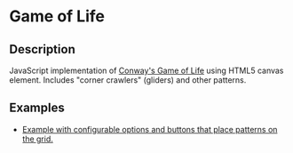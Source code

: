 Game of Life
==========

## Description
JavaScript implementation of <a href="http://en.wikipedia.org/wiki/Conway's_Game_of_Life">Conway's Game of Life</a> using HTML5 canvas element. Includes "corner crawlers" (gliders) and other patterns.

## Examples
* <a href="https://amarkosian.github.io/gameoflife">Example with configurable options and buttons that place patterns on the grid.</a>
